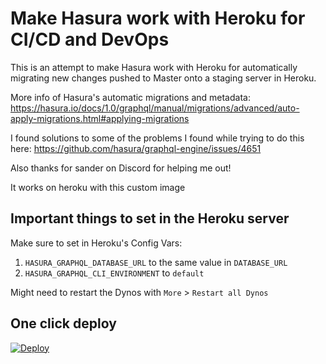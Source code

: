 # Make Hasura work with Heroku for CI/CD and DevOps
This is an attempt to make Hasura work with Heroku for automatically migrating new changes pushed to Master onto a staging server in Heroku.

More info of Hasura's automatic migrations and metadata:
https://hasura.io/docs/1.0/graphql/manual/migrations/advanced/auto-apply-migrations.html#applying-migrations

I found solutions to some of the problems I found while trying to do this here:
https://github.com/hasura/graphql-engine/issues/4651

Also thanks for sander on Discord for helping me out!

It works on heroku with this custom image

## Important things to set in the Heroku server

Make sure to set in Heroku's Config Vars:
1. `HASURA_GRAPHQL_DATABASE_URL` to the same value in `DATABASE_URL` 
2. `HASURA_GRAPHQL_CLI_ENVIRONMENT` to `default`

Might need to restart the Dynos with `More` > `Restart all Dynos`

## One click deploy
[![Deploy](https://www.herokucdn.com/deploy/button.svg)](https://heroku.com/deploy?template=https://github.com/joshuarobs/obscure-hamlet-63320/tree/master)
